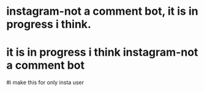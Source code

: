 
# instagram-not a comment bot, it is in progress i think.
# it is in progress i think instagram-not a comment bot
#i make this for only insta user

